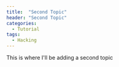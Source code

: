 ```yaml
---
title:  "Second Topic"
header: "Second Topic"
categories: 
  - Tutorial
tags:
  - Hacking
---
```


This is where I'll be adding a second topic
